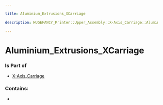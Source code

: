```yaml
---

title: Aluminium_Extrusions_XCarriage

description: HUGEFANCY_Printer::Upper_Assembly::X-Axis_Carriage::Aluminium_Extrusions_XCarriage

---
```

# Aluminium_Extrusions_XCarriage
<script>
    var geoarray = '{"Aluminium_Extrusions_XCarriage": {}}';
</script>
<script>
    var basepath = '/assets/HUGEFANCY_Printer/Upper_Assembly/X-Axis_Carriage/';
</script>
<link rel="stylesheet" href="/css/container.css">

<div id="container"></div>

<!-- these are the required scripts for the three.js scene -->
<script src="/lib/three.min.js"></script>
<script src="/lib/OrbitControls.js"></script>
<script src="/lib/RectAreaLightUniformsLib.js"></script>
<!-- this is your app's lib file -->
<script src="/lib/triceratops_app.js"></script>
### Is Part of
- [X-Axis_Carriage](../X-Axis_Carriage)  

### Contains:
- [](./Aluminium_Extrusions_XCarriage/)

